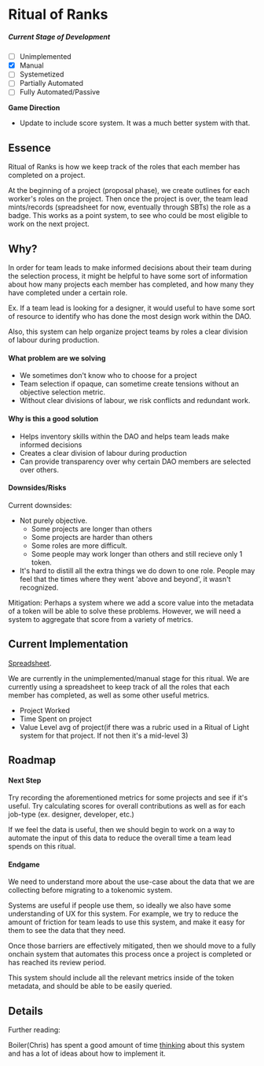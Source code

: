 # Ritual of Ranks

##### Current Stage of Development

- [ ] Unimplemented
- [x] Manual
- [ ] Systemetized
- [ ] Partially Automated
- [ ] Fully Automated/Passive

**Game Direction**

- Update to include score system. It was a much better system with that.

## Essence

Ritual of Ranks is how we keep track of the roles that each member has completed on a project.

At the beginning of a project (proposal phase), we create outlines for each worker's roles on the project. Then once the project is over, the team lead mints/records (spreadsheet for now, eventually through SBTs) the role as a badge. This works as a point system, to see who could be most eligible to work on the next project.

## Why?

In order for team leads to make informed decisions about their team during the selection process, it might be helpful to have some sort of information about how many projects each member has completed, and how many they have completed under a certain role.

Ex. If a team lead is looking for a designer, it would useful to have some sort of resource to identify who has done the most design work within the DAO.

Also, this system can help organize project teams by roles a clear division of labour during production.

#### What problem are we solving

- We sometimes don't know who to choose for a project
- Team selection if opaque, can sometime create tensions without an objective selection metric.
- Without clear divisions of labour, we risk conflicts and redundant work.

#### Why is this a good solution

- Helps inventory skills within the DAO and helps team leads make informed decisions
- Creates a clear division of labour during production
- Can provide transparency over why certain DAO members are selected over others.

#### Downsides/Risks

Current downsides:

- Not purely objective.
  - Some projects are longer than others
  - Some projects are harder than others
  - Some roles are more difficult.
  - Some people may work longer than others and still recieve only 1 token.
- It's hard to distill all the extra things we do down to one role. People may feel that the times where they went 'above and beyond', it wasn't recognized.

Mitigation: Perhaps a system where we add a score value into the metadata of a token will be able to solve these problems. However, we will need a system to aggregate that score from a variety of metrics.

## Current Implementation

[Spreadsheet](https://docs.google.com/spreadsheets/d/1dOYDqJTV5oJSYJo64eZbIqWJFmTqWHtDQcHmz-31DOU/edit?usp=sharing).

We are currently in the unimplemented/manual stage for this ritual. We are currently using a spreadsheet to keep track of all the roles that each member has completed, as well as some other useful metrics.

- Project Worked
- Time Spent on project
- Value Level avg of project(if there was a rubric used in a Ritual of Light system for that project. If not then it's a mid-level 3)

## Roadmap

#### Next Step

Try recording the aforementioned metrics for some projects and see if it's useful. Try calculating scores for overall contributions as well as for each job-type (ex. designer, developer, etc.)

If we feel the data is useful, then we should begin to work on a way to automate the input of this data to reduce the overall time a team lead spends on this ritual.

#### Endgame

We need to understand more about the use-case about the data that we are collecting before migrating to a tokenomic system.

Systems are useful if people use them, so ideally we also have some understanding of UX for this system. For example, we try to reduce the amount of friction for team leads to use this system, and make it easy for them to see the data that they need.

Once those barriers are effectively mitigated, then we should move to a fully onchain system that automates this process once a project is completed or has reached its review period.

This system should include all the relevant metrics inside of the token metadata, and should be able to be easily queried.

## Details

Further reading:

Boiler(Chris) has spent a good amount of time [thinking](https://hackmd.io/@DAOMasons/H1oqJ3oqj) about this system and has a lot of ideas about how to implement it.
